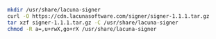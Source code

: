 ﻿```sh
mkdir /usr/share/lacuna-signer
curl -O https://cdn.lacunasoftware.com/signer/signer-1.1.1.tar.gz
tar xzf signer-1.1.1.tar.gz -C /usr/share/lacuna-signer
chmod -R a=,u+rwX,go+rX /usr/share/lacuna-signer
```
